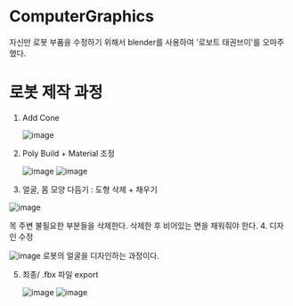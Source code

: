 # ComputerGraphics

자신만 로봇 부품을 수정하기 위해서 blender를 사용하여 '로보트 태권브이'를 오마주했다.

# 로봇 제작 과정
1. Add Cone
   
   ![image](https://github.com/csieung/ComputerGraphics/assets/72512163/564c2e86-df16-4d1f-b0e1-60dd54ba26ae)
2. Poly Build + Material 조정

   ![image](https://github.com/csieung/ComputerGraphics/assets/72512163/600ef379-8fa0-4156-87a3-7f5d85f292b1)
   ![image](https://github.com/csieung/ComputerGraphics/assets/72512163/0241ab64-584c-4d67-8360-0b41a9846e45)

3. 얼굴, 몸 모양 다듬기 : 도형 삭제 + 채우기

  ![image](https://github.com/csieung/ComputerGraphics/assets/72512163/5d8c69ec-d9b2-4280-9a51-fd3d17c01bc6)

목 주변 불필요한 부분들을 삭제한다. 삭제한 후 비어있는 면을 채워줘야 한다.
4. 디자인 수정

   ![image](https://github.com/csieung/ComputerGraphics/assets/72512163/123ebc56-35c3-4503-a017-046975b4d9c3)
로봇의 얼굴을 디자인하는 과정이다. 

5. 최종/ .fbx 파일 export

   ![image](https://github.com/csieung/ComputerGraphics/assets/72512163/63ee6efd-2cea-47a6-8bed-7ae8be88d2ac)
   ![image](https://github.com/csieung/ComputerGraphics/assets/72512163/581f6bb8-ce30-4e4b-8897-930016bb3521)

   
